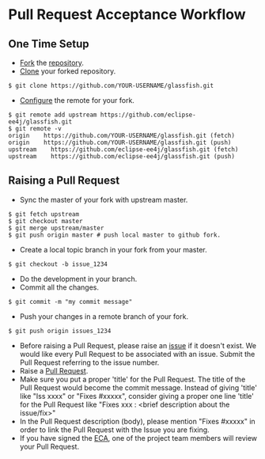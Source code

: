 # Pull Request Acceptance Workflow

## One Time Setup
* [Fork](https://help.github.com/articles/fork-a-repo/) the
[repository](https://github.com/eclipse-ee4j/glassfish/).
* [Clone](https://help.github.com/articles/cloning-a-repository/)
your forked repository.
```
$ git clone https://github.com/YOUR-USERNAME/glassfish.git
```
* [Configure](https://help.github.com/articles/configuring-a-remote-for-a-fork/)
the remote for your fork.
```
$ git remote add upstream https://github.com/eclipse-ee4j/glassfish.git
$ git remote -v
origin    https://github.com/YOUR-USERNAME/glassfish.git (fetch)
origin    https://github.com/YOUR-USERNAME/glassfish.git (push)
upstream    https://github.com/eclipse-ee4j/glassfish.git (fetch)
upstream    https://github.com/eclipse-ee4j/glassfish.git (push)
```
## Raising a Pull Request
* Sync the master of your fork with upstream master.
```
$ git fetch upstream
$ git checkout master
$ git merge upstream/master
$ git push origin master # push local master to github fork.
```
* Create a local topic branch in your fork from your master.
```
$ git checkout -b issue_1234
```
* Do the development in your branch.
* Commit all the changes.
```
$ git commit -m "my commit message"
```
* Push your changes in a remote branch of your fork.
```
$ git push origin issues_1234
```
* Before raising a Pull Request, please raise an
[issue](https://github.com/eclipse-ee4j/glassfish/issues)
if it doesn't exist. We would like every Pull Request to be associated
with an issue. Submit the Pull Request referring to the issue number.
* Raise a [Pull Request](https://github.com/eclipse-ee4j/glassfish/pulls).
* Make sure you put a proper 'title' for the Pull Request. The title of
the Pull Request would become the commit message. Instead of giving
'title' like "Iss xxxx" or "Fixes #xxxxx", consider giving a proper one
line 'title' for the Pull Request like "Fixes xxx : <brief description
about the issue/fix>"
* In the Pull Request description (body), please mention "Fixes #xxxxx"
in order to link the Pull Request with the Issue you are fixing.
* If you have signed the [ECA](https://www.eclipse.org/legal/ECA.php),
one of the project team members will review your Pull Request.
